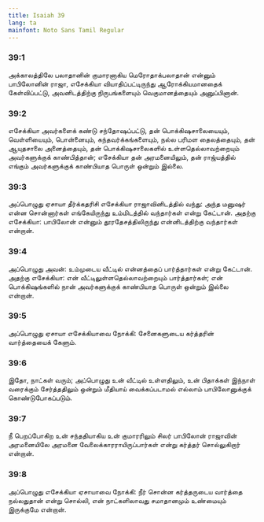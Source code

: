 ```yaml
---
title: Isaiah 39
lang: ta
mainfont: Noto Sans Tamil Regular
---
```


###  39:1

அக்காலத்திலே பலாதானின் குமாரனாகிய மெரோதாக்பலாதான் என்னும் பாபிலோனின் ராஜா, எசேக்கியா வியாதிப்பட்டிருந்து ஆரோக்கியமானதைக் கேள்விப்பட்டு, அவனிடத்திற்கு நிருபங்களையும் வெகுமானத்தையும் அனுப்பினான்.

###  39:2

எசேக்கியா அவர்களைக் கண்டு சந்தோஷப்பட்டு, தன் பொக்கிஷசாலையையும், வெள்ளியையும், பொன்னையும், கந்தவர்க்கங்களையும், நல்ல பரிமள தைலத்தையும், தன் ஆயுதசாலை அனைத்தையும், தன் பொக்கிஷசாலைகளில் உள்ளதெல்லாவற்றையும் அவர்களுக்குக் காண்பித்தான்; எசேக்கியா தன் அரமனையிலும், தன் ராஜ்யத்தில் எங்கும் அவர்களுக்குக் காண்பியாத பொருள் ஒன்றும் இல்லை.

###  39:3

அப்பொழுது ஏசாயா தீர்க்கதரிசி எசேக்கியா ராஜாவினிடத்தில் வந்து: அந்த மனுஷர் என்ன சொன்னார்கள் எங்கேயிருந்து உம்மிடத்தில் வந்தார்கள் என்று கேட்டான். அதற்கு எசேக்கியா: பாபிலோன் என்னும் தூரதேசத்திலிருந்து என்னிடத்திற்கு வந்தார்கள் என்றான்.

###  39:4

அப்பொழுது அவன்: உம்முடைய வீட்டில் என்னத்தைப் பார்த்தார்கள் என்று கேட்டான். அதற்கு எசேக்கியா: என் வீட்டிலுள்ளதெல்லாவற்றையும் பார்த்தார்கள்; என் பொக்கிஷங்களில் நான் அவர்களுக்குக் காண்பியாத பொருள் ஒன்றும் இல்லை என்றான்.

###  39:5

அப்பொழுது ஏசாயா எசேக்கியாவை நோக்கி: சேனைகளுடைய கர்த்தரின் வார்த்தையைக் கேளும்.

###  39:6

இதோ, நாட்கள் வரும்; அப்பொழுது உன் வீட்டில் உள்ளதிலும், உன் பிதாக்கள் இந்நாள் வரைக்கும் சேர்த்ததிலும் ஒன்றும் மீதியாய் வைக்கப்படாமல் எல்லாம் பாபிலோனுக்குக் கொண்டுபோகப்படும்.

###  39:7

நீ பெறப்போகிற உன் சந்ததியாகிய உன் குமாரரிலும் சிலர் பாபிலோன் ராஜாவின் அரமனையிலே அரமனை வேலைக்காரராயிருப்பார்கள் என்று கர்த்தர் சொல்லுகிறார் என்றான்.

###  39:8

அப்பொழுது எசேக்கியா ஏசாயாவை நோக்கி: நீர் சொன்ன கர்த்தருடைய வார்த்தை நல்லதுதான் என்று சொல்லி, என் நாட்களிலாவது சமாதானமும் உண்மையும் இருக்குமே என்றான்.

